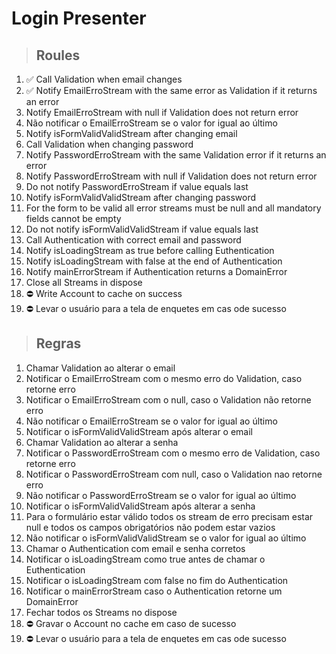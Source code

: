 # Login Presenter

> ## Roules
1. ✅ Call Validation when email changes
2. ✅ Notify EmailErroStream with the same error as Validation if it returns an error
3. Notify EmailErroStream with null if Validation does not return error
4. Não notificar o EmailErroStream se o valor for igual ao último
5. Notify isFormValidValidStream after changing email
6. Call Validation when changing password
7. Notify PasswordErroStream with the same Validation error if it returns an error
8. Notify PasswordErroStream with null if Validation does not return error
9. Do not notify PasswordErroStream if value equals last
10. Notify isFormValidValidStream after changing password
11. For the form to be valid all error streams must be null and all mandatory fields cannot be empty
12. Do not notify isFormValidValidStream if value equals last
13. Call Authentication with correct email and password
14. Notify isLoadingStream as true before calling Euthentication
15. Notify isLoadingStream with false at the end of Authentication
16. Notify mainErrorStream if Authentication returns a DomainError
17. Close all Streams in dispose
18. ⛔️ Write Account to cache on success
19. ⛔️ Levar o usuário para a tela de enquetes em cas ode sucesso


> ## Regras
1. Chamar Validation ao alterar o email
2. Notificar o EmailErroStream com o mesmo erro do Validation, caso retorne erro 
3. Notificar o EmailErroStream com o null, caso o Validation não retorne erro
4. Não notificar o EmailErroStream se o valor for igual ao último
5. Notificar o isFormValidValidStream após alterar o email 
6. Chamar Validation ao alterar a senha
7. Notificar o PasswordErroStream com o mesmo erro de Validation, caso retorne erro
8. Notificar o PasswordErroStream com null, caso o Validation nao retorne erro
9. Não notificar o PasswordErroStream se o valor for igual ao último
10. Notificar o isFormValidValidStream após alterar a senha
11. Para o formulário estar válido todos os stream de erro precisam estar null e todos os campos obrigatórios não podem estar vazios
12. Não notificar o isFormValidValidStream se o valor for igual ao último
13. Chamar o Authentication com email e senha corretos
14. Notificar o isLoadingStream como true antes de chamar o Euthentication
15. Notificar o isLoadingStream com false no fim do  Authentication
16. Notificar o mainErrorStream caso o Authentication retorne  um DomainError
17. Fechar todos os Streams no dispose
18. ⛔️ Gravar o Account no cache em caso de sucesso
19. ⛔️ Levar o usuário para a tela de enquetes em cas ode sucesso

